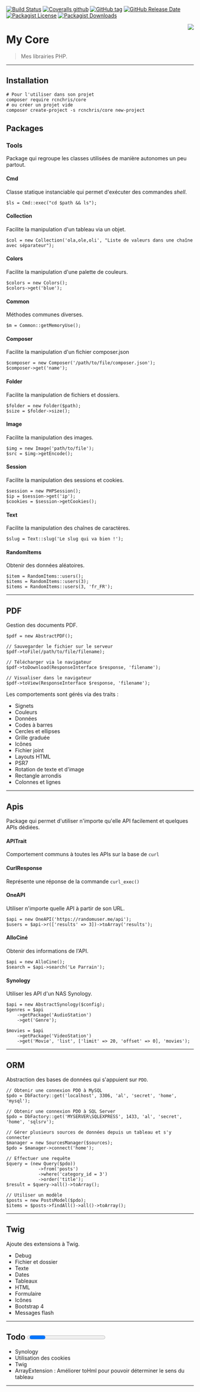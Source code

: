 [![Build Status](https://travis-ci.org/rcnchris/mycore.svg?branch=master)](https://travis-ci.org/rcnchris/mycore)
[![Coveralls github](https://img.shields.io/coveralls/github/rcnchris/mycore.svg)](https://github.com/rcnchris/mycore)
[![GitHub tag](https://img.shields.io/github/tag/rcnchris/mycore.svg)]()
[![GitHub Release Date](https://img.shields.io/github/release-date/rcnchris/mycore.svg)]()
[![Packagist License](https://img.shields.io/packagist/l/rcnchris/core.svg)](https://img.shields.io/packagist/l/rcnchris/core.svg)
[![Packagist Downloads](https://img.shields.io/packagist/dt/rcnchris/core.svg)](https://img.shields.io/packagist/dt/rcnchris/core.svg)

<img src="public/img/icon_readme.png" align="right" />

# My Core
> Mes librairies PHP.

-------

## Installation
````
# Pour l'utiliser dans son projet
composer require rcnchris/core
# ou créer un projet vide
composer create-project -s rcnchris/core new-project
````

## Packages

### Tools
Package qui regroupe les classes utilisées de manière autonomes un peu partout.

#### Cmd
Classe statique instanciable qui permet d'exécuter des commandes *shell*.
````
$ls = Cmd::exec("cd $path && ls");
````

#### Collection
Facilite la manipulation d'un tableau via un objet.
````
$col = new Collection('ola,ole,oli', "Liste de valeurs dans une chaîne avec séparateur");
````

#### Colors
Facilite la manipulation d'une palette de couleurs.
````
$colors = new Colors();
$colors->get('blue');
````

#### Common
Méthodes communes diverses.
````
$m = Common::getMemoryUse();
````

#### Composer
Facilite la manipulation d'un fichier composer.json
````
$composer = new Composer('/path/to/file/composer.json');
$composer->get('name');
````

#### Folder
Facilite la manipulation de fichiers et dossiers.
````
$folder = new Folder($path);
$size = $folder->size();
````

#### Image
Facilite la manipulation des images.
````
$img = new Image('path/to/file');
$src = $img->getEncode();
````

#### Session
Facilite la manipulation des sessions et cookies.
````
$session = new PHPSession();
$ip = $session->get('ip');
$cookies = $session->getCookies();
````

#### Text
Facilite la manipulation des chaînes de caractères.
````
$slug = Text::slug('Le slug qui va bien !');
````

#### RandomItems
Obtenir des données aléatoires.
````
$item = RandomItems::users();
$items = RandomItems::users(3);
$items = RandomItems::users(3, 'fr_FR');
````

-------

## PDF
Gestion des documents PDF.
````
$pdf = new AbstractPDF();

// Sauvegarder le fichier sur le serveur
$pdf->toFile(/path/to/file/filename);

// Télécharger via le navigateur
$pdf->toDownload(ResponseInterface $response, 'filename');

// Visualiser dans le navigateur
$pdf->toView(ResponseInterface $response, 'filename');
````

Les comportements sont gérés via des traits :

- Signets
- Couleurs
- Données
- Codes à barres
- Cercles et ellipses
- Grille graduée
- Icônes
- Fichier joint
- Layouts HTML
- PSR7
- Rotation de texte et d'image
- Rectangle arrondis
- Colonnes et lignes

-------

## Apis
Package qui permet d'utiliser n'importe qu'elle API facilement et quelques APIs dédiées.
#### APITrait
Comportement communs à toutes les APIs sur la base de `curl`

#### CurlResponse
Représente une réponse de la commande <code>curl_exec()</code>

#### OneAPI
Utiliser n'importe quelle API à partir de son URL.
````
$api = new OneAPI('https://randomuser.me/api');
$users = $api->r(['results' => 3])->toArray('results');
````

#### AlloCiné
Obtenir des informations de l'API.
````
$api = new AlloCine();
$search = $api->search('Le Parrain');
````

#### Synology
Utiliser les API d'un NAS Synology.
````
$api = new AbstractSynology($config);
$genres = $api
    ->getPackage('AudioStation')
    ->get('Genre');

$movies = $api
    ->getPackage('VideoStation')
    ->get('Movie', 'list', ['limit' => 20, 'offset' => 0], 'movies');
````

-------

## ORM
Abstraction des bases de données qui s'appuient sur `PDO`.
````
// Obtenir une connexion PDO à MySQL
$pdo = DbFactory::get('localhost', 3306, 'al', 'secret', 'home', 'mysql');

// Obtenir une connexion PDO à SQL Server
$pdo = DbFactory::get('MYSERVER\SQLEXPRESS', 1433, 'al', 'secret', 'home', 'sqlsrv');

// Gérer plusieurs sources de données depuis un tableau et s'y connecter
$manager = new SourcesManager($sources);
$pdo = $manager->connect('home');

// Effectuer une requête
$query = (new Query($pdo))
            ->from('posts')
            ->where('category_id = 3')
            ->order('title');
$result = $query->all()->toArray();

// Utiliser un modèle
$posts = new PostsModel($pdo);
$items = $posts->findAll()->all()->toArray();
````

-------

## Twig
Ajoute des extensions à Twig.

- Debug
- Fichier et dossier
- Texte
- Dates
- Tableaux
- HTML
- Formulaire
- Icônes
- Bootstrap 4
- Messages flash

-------

## Todo <progress></progress>
- Synology
 - Utilisation des cookies
- Twig
 - ArrayExtension : Améliorer toHml pour pouvoir déterminer le sens du tableau

-------